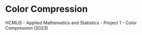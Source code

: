 # Color Compression
HCMUS - Applied Mathematics and Statistics - Project 1 - Color Compression (2023)
